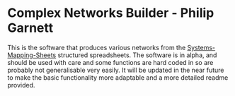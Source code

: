 # Complex Networks Builder - Philip Garnett

This is the software that produces various networks from the [Systems-Mapping-Sheets](https://github.com/prgarnett/Systems-Mapping-Sheets) structured spreadsheets. The software is in alpha, and should be used with care and some functions are hard coded in so are probably not generalisable very easily. It will be updated in the near future to make the basic functionality more adaptable and a more detailed readme provided.

